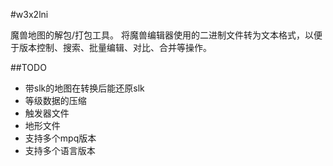 #w3x2lni

魔兽地图的解包/打包工具。
将魔兽编辑器使用的二进制文件转为文本格式，以便于版本控制、搜索、批量编辑、对比、合并等操作。

##TODO

* 带slk的地图在转换后能还原slk
* 等级数据的压缩
* 触发器文件
* 地形文件
* 支持多个mpq版本
* 支持多个语言版本
